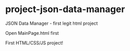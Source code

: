 # project-json-data-manager
 JSON Data Manager - first legit html project
 
Open MainPage.html first

First HTML/CSS/JS project!